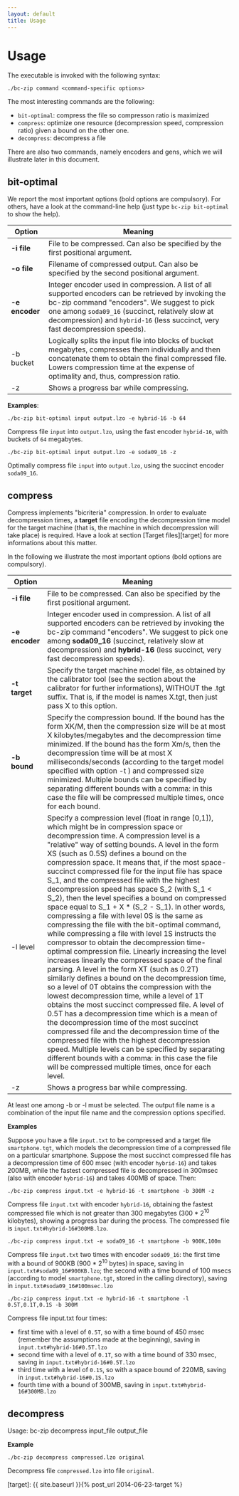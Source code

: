 ```yaml
---
layout: default
title: Usage
---
```


# Usage

The executable is invoked with the following syntax:

	./bc-zip command <command-specific options>

The most interesting commands are the following:

- `bit-optimal`:	compress the file so compresson ratio is maximized
- `compress`:		optimize one resource (decompression speed, compression ratio) given a bound on the other one.
- `decompress`: 	decompress a file 

There are also two commands, namely encoders and gens, which we will illustrate later in this document.

## bit-optimal

We report the most important options (bold options are compulsory). For others, have a look at the command-line help 
(just type `bc-zip bit-optimal` to show the help).

| Option 		| Meaning 																							|
|---------------|---------------------------------------------------------------------------------------------------|
| **-i file**	| 	File to be compressed. Can also be specified by the first positional argument.
| **-o file**	| 	Filename of compressed output. Can also be specified by the second positional argument.
| **-e encoder**| 	Integer encoder used in compression. A list of all supported encoders can be retrieved by invoking the bc-zip command "encoders". We suggest to pick one among `soda09_16` (succinct, relatively slow at decompression) and `hybrid-16` (less succinct, very fast decompression speeds).
| -b bucket 	|	Logically splits the input file into blocks of bucket megabytes, compresses them individually and then concatenate them to obtain the final compressed file. Lowers compression time at the expense of optimality and, thus, compression ratio.
| -z 			|	Shows a progress bar while compressing.

**Examples**:

	./bc-zip bit-optimal input output.lzo -e hybrid-16 -b 64

Compress file `input` into `output.lzo`, using the fast encoder `hybrid-16`, with buckets of `64` megabytes.

	./bc-zip bit-optimal input output.lzo -e soda09_16 -z

Optimally compress file `input` into `output.lzo`, using the succinct encoder `soda09_16`.

## compress

Compress implements "bicriteria" compression.
In order to evaluate decompression times, a **target** file encoding the decompression time model for the target machine (that is, the machine in which decompression will take place) is required. Have a look at section [Target files][target] for more informations about this matter.

In the following we illustrate the most important options (bold options are compulsory).

| Option 		| Meaning 																							|
|---------------|---------------------------------------------------------------------------------------------------|
|**-i file**	| File to be compressed. Can also be specified by the first positional argument.
|**-e encoder**	| Integer encoder used in compression. A list of all supported encoders can be retrieved by invoking the bc-zip command "encoders". We suggest to pick one among **soda09_16** (succinct, relatively slow at decompression) and **hybrid-16** (less succinct, very fast decompression speeds).
|**-t target**	| Specify the target machine model file, as obtained by the calibrator tool (see the section about the calibrator for further informations), WITHOUT the .tgt suffix. That is, if the model is names X.tgt, then just pass X to this option.
|**-b bound**	| Specify the compression bound. If the bound has the form XK/M, then the compression size will be at most X kilobytes/megabytes and the decompression time minimized. If the bound has the form Xm/s, then the  decompression time will be at most X milliseconds/seconds (according to the target model specified with  option -t ) and compressed size minimized. Multiple bounds can be specified by separating different bounds with a comma: in this case the file will be compressed multiple times, once for each bound.
|-l level 		| Specify a compression level (float in range [0,1]), which might be in compression space or  decompression time. A compression level is a "relative" way of setting bounds. A level in the form XS (such as 0.5S) defines a bound on the compression space. It means that, if the most space-succinct compressed file for the input file has space S_1, and the compressed file with the highest decompression speed has space S_2 (with S_1 < S_2), then the level specifies a bound on compressed space equal to S_1 + X * (S_2 - S_1). In other words, compressing a file with level 0S is the same as compressing the file with the bit-optimal command, while compressing a file with level 1S instructs the compressor to obtain the decompression time-optimal compression file. Linearly increasing the level increases linearly the compressed space of the final parsing. A level in the form XT (such as 0.2T) similarly defines a bound on the decompression time, so a level of 0T obtains the compression with the lowest decompression time, while a level of 1T obtains the most succinct compressed file. A level of 0.5T has a decompression time which is a mean of the decompression time of the most succinct compressed file and the decompression time of the compressed file with the highest decompression speed. Multiple levels can be specified by separating different bounds with a comma: in this case the file will be compressed multiple times, once for each level.
|-z 			| Shows a progress bar while compressing.

At least one among -b or -l must be selected. The output file name is a combination of the input file name and the compression options specified.

**Examples**

Suppose you have a file `input.txt` to be compressed and a target file `smartphone.tgt`, which models the decompression time of a compressed file on a particular smartphone.
Suppose the most succinct compressed file has a decompression time of 600 msec (with encoder `hybrid-16`) and takes 200MB, while the fastest compressed file is decompressed in 300msec (also with encoder `hybrid-16`) and takes 400MB of space.
Then:

	./bc-zip compress input.txt -e hybrid-16 -t smartphone -b 300M -z

Compress file `input.txt` with encoder `hybrid-16`, obtaining the fastest compressed file which is not greater than 300 megabytes (300 * 2<sup>10</sup> kilobytes), showing a progress bar during the process. The compressed file is `input.txt#hybrid-16#300MB.lzo`.

	./bc-zip compress input.txt -e soda09_16 -t smartphone -b 900K,100m

Compress file `input.txt` two times with encoder `soda09_16`: the first time with a bound of 900KB (900 * 2<sup>10</sup> bytes) in space, saving in `input.txt#soda09_16#900KB.lzo`; the second with a time bound of 100 msecs (according to model `smartphone.tgt`, stored in the calling directory), saving in `input.txt#soda09_16#100msec.lzo`

	./bc-zip compress input.txt -e hybrid-16 -t smartphone -l 0.5T,0.1T,0.1S -b 300M

Compress file input.txt four times:

- first time with a level of `0.5T`, so with a time bound of 450 msec (remember the assumptions made at the beginning), saving in `input.txt#hybrid-16#0.5T.lzo`
- second time with a level of `0.1T`, so with a time bound of 330 msec, saving in `input.txt#hybrid-16#0.5T.lzo`
- third time with a level of `0.1S`, so with a space bound of 220MB, saving in `input.txt#hybrid-16#0.1S.lzo`
- fourth time with a bound of 300MB, saving in `input.txt#hybrid-16#300MB.lzo`

## decompress

Usage: bc-zip decompress input_file output_file

**Example**

	./bc-zip decompress compressed.lzo original

Decompress file `compressed.lzo` into file `original`.

[target]: {{ site.baseurl }}{% post_url 2014-06-23-target %}